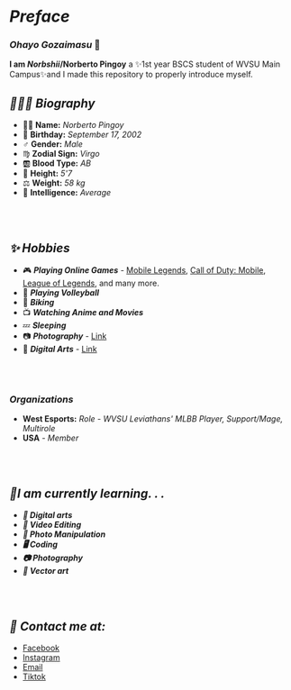 # **_Preface_**

### _Ohayo Gozaimasu_ 👋

**I am _Norbshii_/Norberto Pingoy** a ✨1st year BSCS student of WVSU Main Campus✨and I made this repository to properly introduce myself.

## **_👨🏻‍💻 Biography_**
 
 - 🙋‍♂️ **Name:** _Norberto Pingoy_
 - 🎉 **Birthday:** _September 17, 2002_
 - ♂️  **Gender:** _Male_
 - ♍ **Zodial Sign:** _Virgo_
 - 🆎 **Blood Type:** _AB_
 - 📏 **Height:** _5'7_
 - ⚖️ **Weight:** _58 kg_
 - 🧐 **Intelligence:** _Average_
<br />
<br >

## **_✨ Hobbies_**
 
 - 🎮 **_Playing Online Games_** - [Mobile Legends](https://m.mobilelegends.com/en), [Call of Duty: Mobile](https://my.callofduty.com/content/atvi/callofduty/mobile/web/en/home.html), [League of Legends](https://lol.garena.ph/), and many more.
 - 🏐 **_Playing Volleyball_**
 - 🚴 _**Biking**_
 - 📺 _**Watching Anime and Movies**_
 - 💤 _**Sleeping**_
 - 📷 _**Photography**_ - [Link](https://drive.google.com/drive/folders/1szAB9DAwa2xx-V3RYdaMkWZ8yWuRwNy6?usp=sharing)
 - 🎨 _**Digital Arts**_ - [Link](https://drive.google.com/drive/folders/1qYyzKxi2yv3tIhgTPjoJ59Lj9P0Gky-Z?usp=sharing)
<br />
<br />

### _**Organizations**_
 
 - **West Esports:** _Role - WVSU Leviathans' MLBB Player, Support/Mage, Multirole_
 - **USA** - _Member_

<br />
<br />

## _**🔖I am currently learning. . .**_

 - _**🎨 Digital arts**_
 - _**📼 Video Editing**_
 - _**👾 Photo Manipulation**_
 - _**🖥️ Coding**_
 - _**📷 Photography**_
 - _**🤖 Vector art**_
<br />
<br />

## _**📇 Contact me at:**_

- [Facebook](https://www.facebook.com/Norbshii.4/)
- [Instagram](https://www.instagram.com/norbshii/)
- [Email](norberto.pingoy@wvsu.edu.ph)
- [Tiktok](https://www.tiktok.com/@norbshii)


